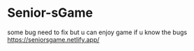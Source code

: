 # Senior-sGame
some bug need to fix but u can enjoy game if u know the bugs
https://seniorsgame.netlify.app/
